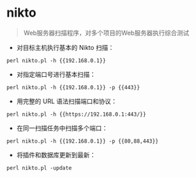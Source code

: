 # nikto

> Web服务器扫描程序，对多个项目的Web服务器执行综合测试

- 对目标主机执行基本的 Nikto 扫描：

`perl nikto.pl -h {{192.168.0.1}}`

- 对指定端口号进行基本扫描：

`perl nikto.pl -h {{192.168.0.1}} -p {{443}}`

- 用完整的 URL 语法扫描端口和协议：

`perl nikto.pl -h {{https://192.168.0.1:443/}}`

- 在同一扫描任务中扫描多个端口：

`perl nikto.pl -h {{192.168.0.1}} -p {{80,88,443}}`

- 将插件和数据库更新到最新：

`perl nikto.pl -update`

[#]: contributors: ([Datura stramonium L.])